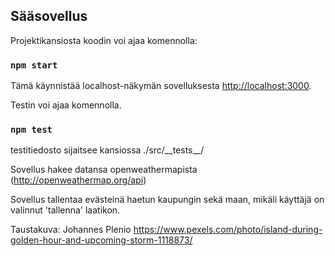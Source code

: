 ## Sääsovellus

Projektikansiosta koodin voi ajaa komennolla:

### `npm start`

Tämä käynnistää localhost-näkymän sovelluksesta [http://localhost:3000](http://localhost:3000).


Testin voi ajaa komennolla.
### `npm test`
testitiedosto sijaitsee kansiossa ./src/\_\_tests\_\_/


Sovellus hakee datansa openweathermapista (http://openweathermap.org/api)

Sovellus tallentaa evästeinä haetun kaupungin sekä maan, mikäli käyttäjä on valinnut 'tallenna' laatikon.

Taustakuva: Johannes Plenio https://www.pexels.com/photo/island-during-golden-hour-and-upcoming-storm-1118873/